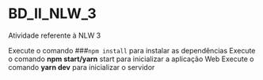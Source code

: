 # BD_II_NLW_3
Atividade referente à NLW 3

Execute o comando 
###```npm install```
para instalar as dependências
Execute o comando **npm start/yarn** start para inicializar a aplicação Web
Execute o comando **yarn dev** para inicializar o servidor
